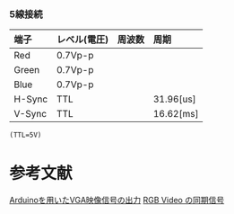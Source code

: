 ### 5線接続

|端子|レベル(電圧)|周波数|周期|
|:-|:-|:-|:-|
|Red|0.7Vp-p|||
|Green|0.7Vp-p|||
|Blue|0.7Vp-p|||
|H-Sync|TTL||31.96[us]|
|V-Sync|TTL||16.62[ms]

``` (TTL=5V) ```

# 参考文献
[Arduinoを用いたVGA映像信号の出力](http://www.net.c.dendai.ac.jp/~anada/)
[RGB Video の同期信号](http://www.avis.ne.jp/~meteor/html/video-sync.html)

